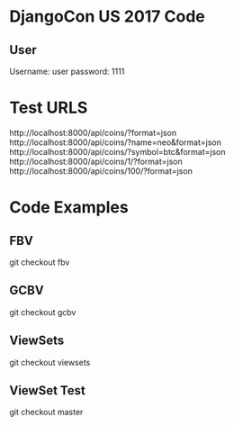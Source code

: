 # DjangoCon US 2017 Code

## User

Username: user
password: 1111


# Test URLS

http://localhost:8000/api/coins/?format=json
http://localhost:8000/api/coins/?name=neo&format=json
http://localhost:8000/api/coins/?symbol=btc&format=json
http://localhost:8000/api/coins/1/?format=json
http://localhost:8000/api/coins/100/?format=json


# Code Examples

## FBV
git checkout fbv

## GCBV
git checkout gcbv

## ViewSets
git checkout viewsets

## ViewSet Test
git checkout master